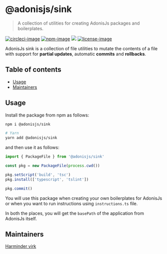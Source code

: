 # @adonisjs/sink
> A collection of utilities for creating AdonisJs packages and boilerplates.

[![circleci-image]][circleci-url] [![npm-image]][npm-url] ![][typescript-image] [![license-image]][license-url]

AdonisJs sink is a collection of file utilities to mutate the contents of a file with support for **partial updates**, automatic **commits** and **rollbacks**.

<!-- START doctoc generated TOC please keep comment here to allow auto update -->
<!-- DON'T EDIT THIS SECTION, INSTEAD RE-RUN doctoc TO UPDATE -->
## Table of contents

- [Usage](#usage)
- [Maintainers](#maintainers)

<!-- END doctoc generated TOC please keep comment here to allow auto update -->

## Usage
Install the package from npm as follows:

```sh
npm i @adonisjs/sink

# Yarn
yarn add @adonisjs/sink
```

and then use it as follows:

```ts
import { PackageFile } from '@adonisjs/sink'

const pkg = new PackageFile(process.cwd())

pkg.setScript('build', 'tsc')
pkg.install(['typescript', 'tslint'])

pkg.commit()
```

You will use this package when creating your own boilerplates for AdonisJs or when you want to run instructions using `instructions.ts` file.

In both the places, you will get the `basePath` of the application from AdonisJs itself.

## Maintainers
[Harminder virk](https://github.com/thetutlage)

[circleci-image]: https://img.shields.io/circleci/project/github/adonisjs/adonis-sink/master.svg?style=for-the-badge&logo=circleci
[circleci-url]: https://circleci.com/gh/adonisjs/adonis-sink "circleci"

[npm-image]: https://img.shields.io/npm/v/@adonisjs/sink.svg?style=for-the-badge&logo=npm
[npm-url]: https://npmjs.org/package/@adonisjs/sink "npm"

[typescript-image]: https://img.shields.io/badge/Typescript-294E80.svg?style=for-the-badge&logo=typescript

[license-url]: LICENSE.md
[license-image]: https://img.shields.io/aur/license/pac.svg?style=for-the-badge
